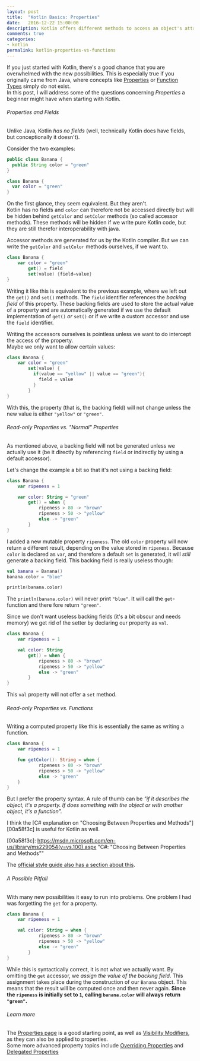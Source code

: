```yaml
---
layout: post
title:  "Kotlin Basics: Properties"
date:   2016-12-22 15:00:00
description: Kotlin offers different methods to access an object's attribute. Properties, functions or computed properties; which should you choose?
comments: true
categories:
- kotlin
permalink: kotlin-properties-vs-functions
---
```

If you just started with Kotlin, there's a good chance that you are overwhelmed with the new possibilities.
This is especially true if you originally came from Java, where concepts like [Properties][930cbe90] or [Function Types][fc2a71b7] simply do not exist.  
In this post, I will address some of the questions concerning _Properties_ a beginner might have when starting with Kotlin.

###### Properties and Fields
Unlike Java, Kotlin *has no fields* (well, technically Kotlin does have fields, but conceptionally it doesn't). 

Consider the two examples:

```java
public class Banana {
  public String color = "green"
}
```

```kotlin
class Banana {
  var color = "green"
}
```

On the first glance, they seem equivalent. But they aren't.  
Kotlin has no fields and `color` can therefore not be accessed directly but will be hidden behind `getColor` and `setColor` methods (so called accessor methods). These methods will be hidden if we write pure Kotlin code, but they are still therefor interoperability with java.

Accessor methods are generated for us by the Kotlin compiler. But we can write the `getColor` and `setColor` methods ourselves, if we want to.

```kotlin
class Banana {
    var color = "green"
        get() = field
        set(value) {field=value}
}
```

Writing it like this is equivalent to the previous example, where we left out the `get()` and `set()` methods. The `field` identifier references the _backing field_ of this property. These backing fields are used to store the actual value of a property and are automatically generated if we use the default implementation of `get()` _or_ `set()` or if we write a custom accessor and use the `field` identifier.

Writing the accessors ourselves is pointless unless we want to do intercept the access of the property.  
Maybe we only want to allow certain values:

```kotlin
class Banana {
    var color = "green"
        set(value) {
          if(value == "yellow" || value == "green"){
            field = value
          }
        }
}
```

With this, the property (that is, the backing field) will not change unless the new value is either `"yellow"` or `"green"`.

###### Read-only Properties vs. "Normal" Properties

As mentioned above, a backing field will not be generated unless we actually use it (be it directly by referencing `field` or indirectly by using a default accessor).

Let's change the example a bit so that it's not using a backing field:

```kotlin
class Banana {
    var ripeness = 1

    var color: String = "green"
        get() = when {
            ripeness > 80 -> "brown"
            ripeness > 50 -> "yellow"
            else -> "green"
        }
}
```

I added a new mutable property `ripeness`. The old `color` property will now return a different result, depending on the value stored in `ripeness`. Because `color` is declared as `var`, and therefore a default `set` is generated, it will _still_ generate a backing field.
This backing field is really useless though:

```kotlin
val banana = Banana()
banana.color = "blue"

println(banana.color)

```

The `println(banana.color)` will never print `"blue"`. It will call the `get`-function and there fore return `"green"`.

Since we don't want useless backing fields (it's a bit obscur and needs memory) we get rid of the setter by declaring our property as `val`.

```kotlin
class Banana {
    var ripeness = 1

    val color: String
        get() = when {
            ripeness > 80 -> "brown"
            ripeness > 50 -> "yellow"
            else -> "green"
        }
}
```

This `val` property will not offer a `set` method.  

###### Read-only Properties vs. Functions

Writing a computed property like this is essentially the same as writing a function.

```kotlin
class Banana {
    var ripeness = 1

    fun getColor(): String = when {
            ripeness > 80 -> "brown"
            ripeness > 50 -> "yellow"
            else -> "green"
    }
}
```

But I prefer the property syntax. A rule of thumb can be _"if it describes the object, it's a property. If does something with the object or with another object, it's a function"._

I think the [C# explanation on "Choosing Between Properties and Methods"][00a58f3c] is useful for Kotlin as well.

  [00a58f3c]: https://msdn.microsoft.com/en-us/library/ms229054(v=vs.100).aspx "C#: "Choosing Between Properties and Methods""

The [official style guide also has a section about this](https://kotlinlang.org/docs/reference/coding-conventions.html#functions-vs-properties).

###### A Possible Pitfall

With many new possibilities it easy to run into problems. One problem I had was forgetting the `get` for a property.

```kotlin
class Banana {
    var ripeness = 1

    val color: String = when {
            ripeness > 80 -> "brown"
            ripeness > 50 -> "yellow"
            else -> "green"
        }
}
```

While this is syntactically correct, it is not what we actually want.
By omitting the `get` accessor, we _assign the value of the backing field_. This assignment takes place during the construction of our `Banana` object. This means that the result will be computed once and then never again. **Since the `ripeness` is initially set to `1`, calling `banana.color` will always return `"green"`.**

###### Learn more

The [Properties page][930cbe90] is a good starting point, as well as [Visibility Modifiers][ccdf2b54], as they can also be applied to properties.  
Some more advanced property topics include [Overriding Properties][27e1d06e] and [Delegated Properties][ac96a7e8]

  [fc2a71b7]: https://kotlinlang.org/docs/reference/lambdas.html#function-types "Kotin: Function Types"
  [930cbe90]: https://kotlinlang.org/docs/reference/properties.html "Kotlin: Properties"
  [ac96a7e8]: https://kotlinlang.org/docs/reference/delegated-properties.html "Kotlin: Delegated Properties"
  [27e1d06e]: https://kotlinlang.org/docs/reference/properties.html#overriding-properties "Kotlin: Override Properties"
  [ccdf2b54]: https://kotlinlang.org/docs/reference/visibility-modifiers.html "Kotlin: Visibility Modifiers"


